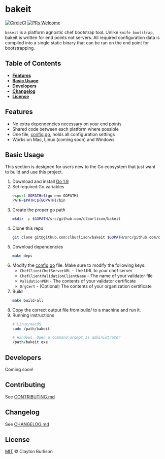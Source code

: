 # bakeit

[![CircleCI][img-circleci-badge]][cirlce-ci]
[![PRs Welcome][img-prs-welcome-badge]][prs-welcome]

`bakeit` is a platform agnostic chef bootstrap tool. Unlike `knife bootstrap`,
bakeit is written for end points not servers. All required configuration
data is compiled into a single static binary that can be ran on the end point
for bootstrapping.

## Table of Contents

* [**Features**](#features)
* [**Basic Usage**](#basic-usage)
* [**Developers**](#developers)
* [**Changelog**](#changelog)
* [**License**](#license)

## Features

* No extra dependencies necessary on your end points
* Shared code between each platform where possible
* One file, [config.go][], holds all configuration settings
* Works on Mac, Linux (coming soon) and Windows

## Basic Usage

This section is designed for users new to the Go ecosystem that just want to
build and use this project.

1. Download and install [Go 1.9][download-go]
1. Set required Go variables
    ```bash
    export GOPATH=$(go env GOPATH)
    PATH=$PATH:${GOPATH}/bin
    ```
1. Create the proper go path
    ```bash
    mkdir -p $GOPATH/src/github.com/clburlison/bakeit
    ```
1. Clone this repo
    ```bash
    git clone git@github.com:clburlison/bakeit $GOPATH/src/github.com/clburlison/bakeit
    ```
1. Download dependencies
    ```bash
    make deps
    ```
1. Modify the [config.go][] file. Make sure to modify the following keys:
    * `ChefClientChefServerURL` - The URL to your chef server
    * `ChefClientValidationClientName` - The name of your validator file
    * `ValidationPEM` - The contents of your validator certificate
    * `OrgCert` - (Optional) The contents of your organization certificate
1. Build
    ```bash
    make build-all
    ```
1. Copy the correct output file from build/ to a machine and run it.
1. Running instructions
    ```bash
    # Linux/macOS
    sudo /path/bakeit

    # Windows. Open a command prompt as administrator
    /path/bakeit.exe
    ```

## Developers
Coming soon!
<!-- https://golang.org/doc/code.html, https://blog.golang.org/cover -->

## Contributing

See [CONTRIBUTING.md](.github/CONTRIBUTING.md)

## Changelog

See [CHANGELOG.md](CHANGELOG.md)

## License

[MIT](LICENSE) © Clayton Burlison

<!--
Link References
-->

[img-circleci-badge]:https://circleci.com/gh/clburlison/bakeit.svg?style=shield&circle-token=e56e3ca96a10956ff58dc8f504601d28778cb7c2
[img-prs-welcome-badge]:https://img.shields.io/badge/PRs-welcome-brightgreen.svg?style=flat
[cirlce-ci]:https://circleci.com/gh/clburlison/bakeit
[prs-welcome]:http://makeapullrequest.com
[download-go]: https://golang.org/dl/
[config.go]: https://github.com/clburlison/bakeit/blob/master/src/config/config.go
